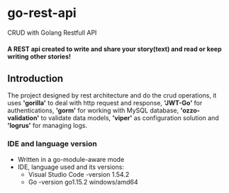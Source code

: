 # go-rest-api
CRUD with Golang Restfull API
#### A REST api created to write and share your story(text) and read or keep writing other stories!
## Introduction
The project designed by rest architecture and do the crud operations, it uses **'gorilla'** to deal with http request and response, 
**'JWT-Go'** for authentications, **'gorm'** for working with MySQL database, **'ozzo-validation'** to validate data models, 
**'viper'** as configuration solution and **'logrus'** for managing logs.

### IDE and language version
- Written in a go-module-aware mode
- IDE, language used and its versions:
  - Visual Studio Code -version 1.54.2
  - Go -version go1.15.2 windows/amd64

